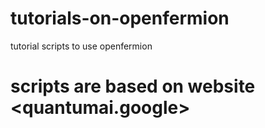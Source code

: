# tutorials-on-openfermion
tutorial scripts to use openfermion

# scripts are based on website <quantumai.google>


